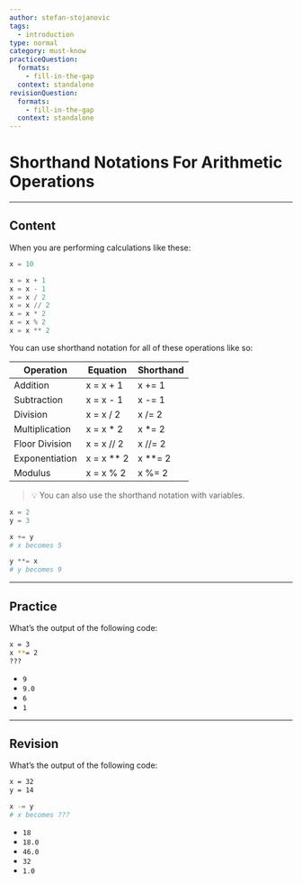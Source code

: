 ```yaml
---
author: stefan-stojanovic
tags:
  - introduction
type: normal
category: must-know
practiceQuestion:
  formats:
    - fill-in-the-gap
  context: standalone
revisionQuestion:
  formats:
    - fill-in-the-gap
  context: standalone
---
```


# Shorthand Notations For Arithmetic Operations

---

## Content

When you are performing calculations like these:

```python
x = 10

x = x + 1
x = x - 1
x = x / 2
x = x // 2
x = x * 2
x = x % 2
x = x ** 2
```

You can use shorthand notation for all of these operations like so:

| Operation      | Equation   | Shorthand |
|----------------|------------|-----------|
| Addition       | x = x + 1  | x += 1    |
| Subtraction    | x = x - 1  | x -= 1    |
| Division       | x = x / 2  | x /= 2    |
| Multiplication | x = x * 2  | x *= 2    |
| Floor Division | x = x // 2 | x //= 2   |
| Exponentiation | x = x ** 2 | x **= 2   |
| Modulus        | x = x % 2  | x %= 2    |

> 💡 You can also use the shorthand notation with variables.

```python
x = 2
y = 3

x += y
# x becomes 5

y **= x
# y becomes 9
```

---

## Practice

What’s the output of the following code:

```bash
x = 3
x **= 2
???
```

- `9`
- `9.0`
- `6`
- `1`

---

## Revision

What’s the output of the following code:

```bash
x = 32
y = 14

x -= y
# x becomes ???
```


- `18`
- `18.0`
- `46.0`
- `32`
- `1.0`
